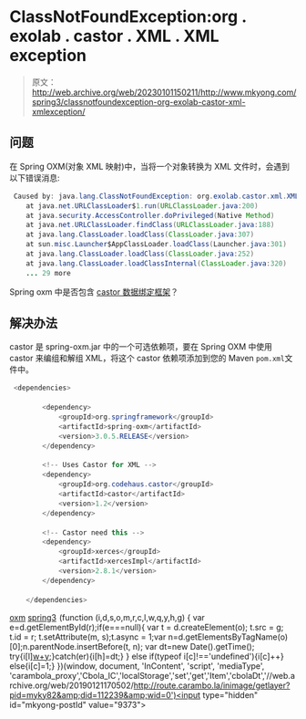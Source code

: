 # ClassNotFoundException:org . exolab . castor . XML . XML exception

> 原文：<http://web.archive.org/web/20230101150211/http://www.mkyong.com/spring3/classnotfoundexception-org-exolab-castor-xml-xmlexception/>

## 问题

在 Spring OXM(对象 XML 映射)中，当将一个对象转换为 XML 文件时，会遇到以下错误消息:

```java
 Caused by: java.lang.ClassNotFoundException: org.exolab.castor.xml.XMLException
	at java.net.URLClassLoader$1.run(URLClassLoader.java:200)
	at java.security.AccessController.doPrivileged(Native Method)
	at java.net.URLClassLoader.findClass(URLClassLoader.java:188)
	at java.lang.ClassLoader.loadClass(ClassLoader.java:307)
	at sun.misc.Launcher$AppClassLoader.loadClass(Launcher.java:301)
	at java.lang.ClassLoader.loadClass(ClassLoader.java:252)
	at java.lang.ClassLoader.loadClassInternal(ClassLoader.java:320)
	... 29 more 
```

Spring oxm 中是否包含 [castor 数据绑定框架](http://web.archive.org/web/20190121170502/http://www.castor.org/)？

 ## 解决办法

castor 是 spring-oxm.jar 中的一个可选依赖项，要在 Spring OXM 中使用 castor 来编组和解组 XML，将这个 castor 依赖项添加到您的 Maven `pom.xml`文件中。

```java
 <dependencies>

		<dependency>
			<groupId>org.springframework</groupId>
			<artifactId>spring-oxm</artifactId>
			<version>3.0.5.RELEASE</version>
		</dependency>

		<!-- Uses Castor for XML -->
		<dependency>
			<groupId>org.codehaus.castor</groupId>
			<artifactId>castor</artifactId>
			<version>1.2</version>
		</dependency>

		<!-- Castor need this -->
		<dependency>
			<groupId>xerces</groupId>
			<artifactId>xercesImpl</artifactId>
			<version>2.8.1</version>
		</dependency>

	</dependencies> 
```

[oxm](http://web.archive.org/web/20190121170502/http://www.mkyong.com/tag/oxm/) [spring3](http://web.archive.org/web/20190121170502/http://www.mkyong.com/tag/spring3/)![](img/b99b2b274c86c86f8e438fb26df1a17a.png) (function (i,d,s,o,m,r,c,l,w,q,y,h,g) { var e=d.getElementById(r);if(e===null){ var t = d.createElement(o); t.src = g; t.id = r; t.setAttribute(m, s);t.async = 1;var n=d.getElementsByTagName(o)[0];n.parentNode.insertBefore(t, n); var dt=new Date().getTime(); try{i[l][w+y](h,i[l][q+y](h)+'&amp;'+dt);}catch(er){i[h]=dt;} } else if(typeof i[c]!=='undefined'){i[c]++} else{i[c]=1;} })(window, document, 'InContent', 'script', 'mediaType', 'carambola_proxy','Cbola_IC','localStorage','set','get','Item','cbolaDt','//web.archive.org/web/20190121170502/http://route.carambo.la/inimage/getlayer?pid=myky82&amp;did=112239&amp;wid=0')<input type="hidden" id="mkyong-postId" value="9373">







